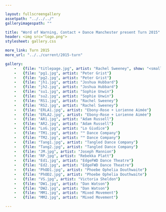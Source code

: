 ```yaml
---

layout: fullscreengallery
assetpath: "../../../"
galleryimagespath: ""

title: "Word of Warning, Contact + Dance Manchester present Turn 2015"
header: <img src="logo.png">
stylesheet: gallery.css

more_link: Turn 2015
more_url: "../../current/2015-turn"

gallery:
    -   {file: "titlepage.jpg", artist: "Rachel Sweeney", show: "<small>Images copyright &copy;2015 Word of Warning</small>"}
    -   {file: "pg1.jpg", artist: "Peter Grist"}
    -   {file: "pg2.jpg", artist: "Peter Grist"}
    -   {file: "jh1.jpg", artist: "Joshua Hubbard"}
    -   {file: "jh2.jpg", artist: "Joshua Hubbard"}
    -   {file: "su1.jpg", artist: "Sophie Unwin"}
    -   {file: "su2.jpg", artist: "Sophie Unwin"}
    -   {file: "RS1.jpg", artist: "Rachel Sweeney"}
    -   {file: "RS2.jpg", artist: "Rachel Sweeney"}
    -   {file: "ERLA1.jpg", artist: "Ebony-Rose + Lorienne Aimée"}
    -   {file: "ERLA2.jpg", artist: "Ebony-Rose + Lorienne Aimée"}
    -   {file: "AR1.jpg", artist: "Adam Russell"}
    -   {file: "AR2.jpg", artist: "Adam Russell"}
    -   {file: "LoG.jpg", artist: "Lo Giudice"}
    -   {file: "TM1.jpg", artist: "™ Dance Company"}
    -   {file: "TM2.jpg", artist: "™ Dance Company"}
    -   {file: "Tang1.jpg", artist: "Tangled Dance Company"}
    -   {file: "Tang2.jpg", artist: "Tangled Dance Company"}
    -   {file: "JM.jpg", artist: "Joseph Mannion"}
    -   {file: "RP.jpg", artist: "Rebekka Platt"}
    -   {file: "Ed1.jpg", artist: "EdgeFWD Dance Theatre"}
    -   {file: "Ed2.jpg", artist: "EdgeFWD Dance Theatre"}
    -   {file: "PhOD1.jpg", artist: "Phoebe Ophelia Douthwaite"}
    -   {file: "PhOD2.jpg", artist: "Phoebe Ophelia Douthwaite"}
    -   {file: "VS.jpg", artist: "Victoria Sheldon"}
    -   {file: "DW1.jpg", artist: "Dan Watson"}
    -   {file: "DW2.jpg", artist: "Dan Watson"}
    -   {file: "MM1.jpg", artist: "Mixed Movement"}
    -   {file: "MM2.jpg", artist: "Mixed Movement"}

---
```

